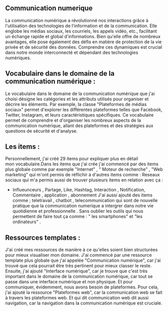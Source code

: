 ## Communication numerique 
La communication numérique a révolutionné nos interactions grâce à l'utilisation des technologies de l'information et de la communication. Elle englobe les médias sociaux, les courriels, les appels vidéo, etc., facilitant un échange rapide et global d'informations. Bien qu'elle offre de nombreux avantages, elle pose également des défis en matière de protection de la vie privée et de sécurité des données. Comprendre ces dynamiques est crucial dans notre monde interconnecté et dépendant des technologies numériques.

## Vocabulaire dans le domaine de la communication numérique :
Le vocabulaire dans le domaine de la communication numérique que j'ai choisi  désigne les catégories et les attributs utilisés pour organiser et décrire les éléments. Par exemple, la classe "Plateformes de médias sociaux" permet d'explorer les différentes plateformes telles que Facebook, Twitter, Instagram, et leurs caractéristiques spécifiques. Ce vocabulaire permet de comprendre et d'organiser les nombreux aspects de la communication numérique, allant des plateformes et des stratégies aux questions de sécurité et d'analyse.


## Les items :

Personnellement, j'ai créé 29 items pour expliquer plus en détail mon vocabulaire.Dans les items que j'ai crée j'ai commencé par des items plus globale comme par exemple "Internet" , " Moteur de recherche" , "Web marketing" qui m'ont permis de réflichir à d'autres items comme : Reseaux sociaux qui m'a permis aussi de trouver plusieurs items en relation avec ça :
 * Influeunceurs , Partage, Like, Hashtag, Interaction , Notification, Commentaire , application , abonnement 
J'ai aussi ajouté des items comme ; teletravail , chatbot , telecommunication qui sont de nouvelle pratique que la communication numerique a intergrer dans notre vie quotidienne et professionnelle . Sans oublier les outils qui nous permettent de faire tout ça comme : " les smartphones" et "les ordinateurs" .

## Ressources templates :
J'ai créé mes ressources de manière à ce qu'elles soient bien structurées pour mieux visualiser mon domaine. J'ai commencé par une ressource template plus globale que j'ai appelée "Communication numérique", car j'ai trouvé que cela pourrait être très pertinent pour mieux classer le reste. Ensuite, j'ai ajouté "Interface numérique", car je trouve que c'est très important dans le domaine de la communication numérique, car tout se passe dans une interface numérique et non physique. Et pour communiquer, évidemment, nous avons besoin de plateformes. Pour cela, j'ai ajouté la ressource "Plateformes web", car la communication web se fait à travers les plateformes web. Et qui dit communication web dit aussi navigation, car la navigation dans la communication numérique est cruciale.


